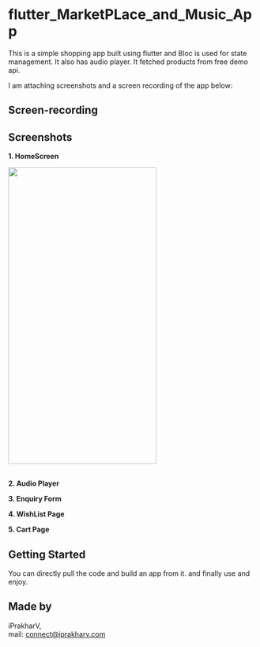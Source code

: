 # flutter_MarketPLace_and_Music_App



This is a simple shopping app built using flutter and Bloc is used for state management. It also has audio player. It fetched products from free demo api.

I am attaching screenshots and a screen recording of the app below:

## Screen-recording


## Screenshots
**1. HomeScreen**<br>
<!-- ![Home Screen](Screenshots/iOS/Home.png) -->
<img src="https://github.com/iPrakharV/Flutter_MarketPlace_App/Screenshots/iOS/Home.png" width="300" height="600"><br><br>

**2. Audio Player**<br>

**3. Enquiry Form**<br>

**4. WishList Page**<br>

**5. Cart Page**<br>

## Getting Started
You can directly pull the code and build an app from it. and finally use and enjoy.

## Made by 
iPrakharV,<br>
mail: connect@iprakharv.com


